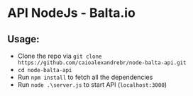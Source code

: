 # API NodeJs - Balta.io

## Usage:
* Clone the repo via `git clone https://github.com/caioalexandrebr/node-balta-api.git`
* `cd node-balta-api`
* Run `npm install` to fetch all the dependencies
* Run `node .\server.js` to start API (`localhost:3000`)